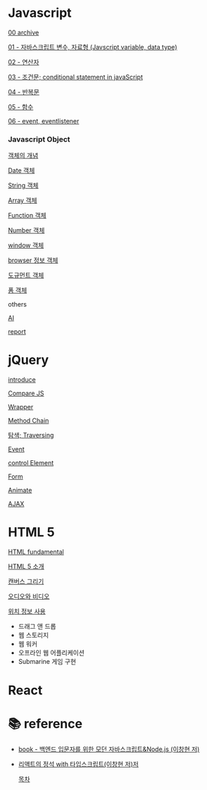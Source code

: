# Javascript

[00 archive](https://www.notion.so/00-archive-1c4f398452c380758d11feb67b7fa509?pvs=21)

[01 - 자바스크립트 변수, 자료형 (Javscript variable, data type)](https://www.notion.so/01-Javscript-variable-data-type-1b9f398452c38064b39ee9a258385c7a?pvs=21)

[02 - 연산자](https://www.notion.so/02-1b9f398452c380509a76cc7fc887c01f?pvs=21)

[03 - 조건문; conditional statement in javaScript](https://www.notion.so/03-conditional-statement-in-javaScript-1bcf398452c380268a1ae5fde82acfbd?pvs=21)

[04 - 반복문](https://www.notion.so/04-1bdf398452c380709ba8eacc13de8070?pvs=21)

[05 - 함수](https://www.notion.so/05-1c3f398452c3800694edcbbf403ddd95?pvs=21)

[06 - event, eventlistener](https://www.notion.so/06-event-eventlistener-1c3f398452c380f9a242ffabb00e7287?pvs=21)

### **Javascript Object**

[객체의 개념](https://www.notion.so/1cbf398452c3802b91e1da8627552a2c?pvs=21)

[Date 객체](https://www.notion.so/Date-1caf398452c380929794f9646a2f2fdc?pvs=21)

[String 객체](https://www.notion.so/String-1cbf398452c380a48ffdd8c46d258fe1?pvs=21)

[Array 객체](https://www.notion.so/Array-1cbf398452c38063bddfe82a8f3dff28?pvs=21)

[Function 객체](https://www.notion.so/Function-1cbf398452c38034bcc2c896cbb563c1?pvs=21)

[Number 객체](https://www.notion.so/Number-1cbf398452c3808bab40d2e9b7d2c391?pvs=21)

[window 객체](https://www.notion.so/window-1cbf398452c380a6a183d7ca1dd60098?pvs=21)

[browser 정보 객체](https://www.notion.so/browser-1cbf398452c380acafecd6a1650f21d4?pvs=21)

[도규먼트 객체](https://www.notion.so/1cef398452c3802fb028dad34fdb9ea4?pvs=21)

[폼 객체](https://www.notion.so/1cef398452c3805babc1f0142eb30a51?pvs=21)

others

[AI](https://www.notion.so/AI-1bef398452c380758159c851acea8ee3?pvs=21)

[report](https://www.notion.so/report-1cef398452c380c88efffff94e64c28a?pvs=21)

# jQuery

[introduce](https://www.notion.so/introduce-1c8f398452c380c584a4e20979df2d5e?pvs=21)

[Compare JS](https://www.notion.so/Compare-JS-1c4f398452c380e3bd5fd7ef9d0cb16f?pvs=21)

[Wrapper](https://www.notion.so/Wrapper-1c7f398452c380f082f5f1e25adb9dfd?pvs=21)

[Method Chain](https://www.notion.so/Method-Chain-1c7f398452c3802dafe2d2d62999be7b?pvs=21)

[탐색; Traversing](https://www.notion.so/Traversing-1c7f398452c380909493dab920f250b6?pvs=21)

[Event](https://www.notion.so/Event-1c7f398452c38011a25ef20929ca5776?pvs=21)

[control Element](https://www.notion.so/control-Element-1c7f398452c380b1b364d7ae9da5a68c?pvs=21)

[Form](https://www.notion.so/Form-1c7f398452c3800dbcc2e1f2ee5c933c?pvs=21)

[Animate](https://www.notion.so/Animate-1c7f398452c380ee9f02cf9c6ca6fe3f?pvs=21)

[AJAX](https://www.notion.so/AJAX-1c8f398452c38096a668c209cdb800d0?pvs=21)

# HTML 5

[HTML fundamental](https://www.notion.so/HTML-fundamental-1d1f398452c380a0b0b8dd68037d34c2?pvs=21)

[HTML 5 소개](https://www.notion.so/HTML-5-1d1f398452c380028bf6e7aafdb1c782?pvs=21)

[캔버스 그리기](https://www.notion.so/1d1f398452c380a58f76c90ca2b513de?pvs=21)

[오디오와 비디오](https://www.notion.so/1d1f398452c3808caa79e87726365940?pvs=21)

[위치 정보 사용](https://www.notion.so/1d1f398452c380eab279cb7cb7ce2f6e?pvs=21)

- 드래그 앤 드롭
- 웹 스토리지
- 웹 워커
- 오프라인 웹 어플리케이션
- Submarine 게임 구현

# React

# 📚 reference

- [book - 백엔드 입문자를 위한 모던 자바스크립트&Node.js (이창현 저)](https://www.aladin.co.kr/shop/wproduct.aspx?ItemId=320535901)
- [리액트의 정석 with 타입스크립트(이창현 저)저](https://www.yes24.com/product/goods/143823236)
    
    [목차](https://www.notion.so/1c9f398452c380008bf3d08c949a002c?pvs=21)
